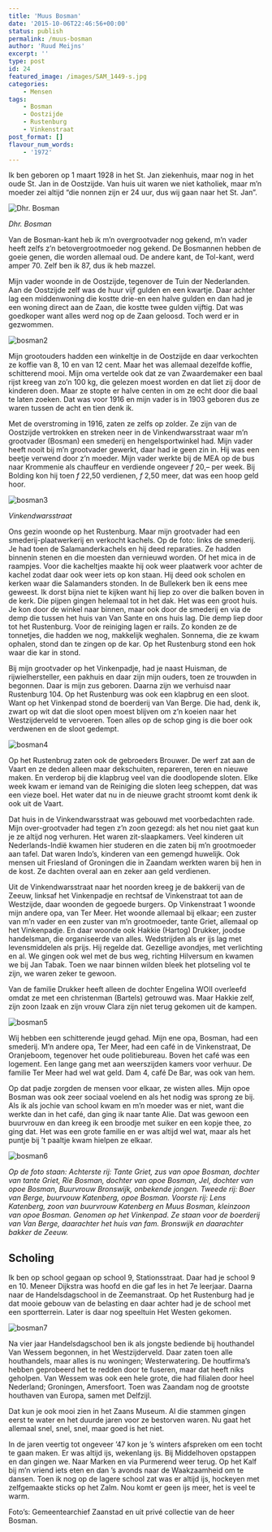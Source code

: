 ```yaml
---
title: 'Muus Bosman'
date: '2015-10-06T22:46:56+00:00'
status: publish
permalink: /muus-bosman
author: 'Ruud Meijns'
excerpt: ''
type: post
id: 24
featured_image: /images/SAM_1449-s.jpg
categories:
    - Mensen
tags:
    - Bosman
    - Oostzijde
    - Rustenburg
    - Vinkenstraat
post_format: []
flavour_num_words:
    - '1972'
---
```

Ik ben geboren op 1 maart 1928 in het St. Jan ziekenhuis, maar nog in het oude St. Jan in de Oostzijde. Van huis uit waren we niet katholiek, maar m’n moeder zei altijd “die nonnen zijn er 24 uur, dus wij gaan naar het St. Jan”.

![Dhr. Bosman](/images/bosman0.jpg)

*Dhr. Bosman*

Van de Bosman-kant heb ik m’n overgrootvader nog gekend, m’n vader heeft zelfs z’n betovergrootmoeder nog gekend. De Bosmannen hebben de goeie genen, die worden allemaal oud. De andere kant, de Tol-kant, werd amper 70. Zelf ben ik 87, dus ik heb mazzel.

Mijn vader woonde in de Oostzijde, tegenover de Tuin der Nederlanden. Aan de Oostzijde zelf was de huur vijf gulden en een kwartje. Daar achter lag een middenwoning die kostte drie-en een halve gulden en dan had je een woning direct aan de Zaan, die kostte twee gulden vijftig. Dat was goedkoper want alles werd nog op de Zaan geloosd. Toch werd er in gezwommen.

![bosman2](/images/bosman2.jpg)

Mijn grootouders hadden een winkeltje in de Oostzijde en daar verkochten ze koffie van 8, 10 en van 12 cent. Maar het was allemaal dezelfde koffie, schitterend mooi. Mijn oma vertelde ook dat ze van Zwaardemaker een baal rijst kreeg van zo’n 100 kg, die gelezen moest worden en dat liet zij door de kinderen doen. Maar ze stopte er halve centen in om ze echt door die baal te laten zoeken. Dat was voor 1916 en mijn vader is in 1903 geboren dus ze waren tussen de acht en tien denk ik.

Met de overstroming in 1916, zaten ze zelfs op zolder. Ze zijn van de Oostzijde vertrokken en streken neer in de Vinkendwarsstraat waar m’n grootvader (Bosman) een smederij en hengelsportwinkel had. Mijn vader heeft nooit bij m’n grootvader gewerkt, daar had ie geen zin in. Hij was een beetje verwend door z’n moeder. Mijn vader werkte bij de MEA op de bus naar Krommenie als chauffeur en verdiende ongeveer *f* 20,– per week. Bij Bolding kon hij toen *f* 22,50 verdienen, *f* 2,50 meer, dat was een hoop geld hoor.

![bosman3](/images/bosman3.jpg)

*Vinkendwarsstraat*

Ons gezin woonde op het Rustenburg. Maar mijn grootvader had een smederij-plaatwerkerij en verkocht kachels. Op de foto: links de smederij. Je had toen de Salamanderkachels en hij deed reparaties. Ze hadden binnenin stenen en die moesten dan vernieuwd worden. Of het mica in de raampjes. Voor die kacheltjes maakte hij ook weer plaatwerk voor achter de kachel zodat daar ook weer iets op kon staan. Hij deed ook scholen en kerken waar die Salamanders stonden. In de Bullekerk ben ik eens mee geweest. Ik dorst bijna niet te kijken want hij liep zo over die balken boven in de kerk. Die pijpen gingen helemaal tot in het dak. Het was een groot huis. Je kon door de winkel naar binnen, maar ook door de smederij en via de demp die tussen het huis van Van Sante en ons huis lag. Die demp liep door tot het Rustenburg. Voor de reiniging lagen er rails. Zo konden ze de tonnetjes, die hadden we nog, makkelijk weghalen. Sonnema, die ze kwam ophalen, stond dan te zingen op de kar. Op het Rustenburg stond een hok waar die kar in stond.

Bij mijn grootvader op het Vinkenpadje, had je naast Huisman, de rijwielhersteller, een pakhuis en daar zijn mijn ouders, toen ze trouwden in begonnen. Daar is mijn zus geboren. Daarna zijn we verhuisd naar Rustenburg 104. Op het Rustenburg was ook een klapbrug en een sloot. Want op het Vinkenpad stond de boerderij van Van Berge. Die had, denk ik, zwart op wit dat die sloot open moest blijven om z’n koeien naar het Westzijderveld te vervoeren. Toen alles op de schop ging is die boer ook verdwenen en de sloot gedempt.

![bosman4](/images/bosman4.jpg)

Op het Rustenbrug zaten ook de gebroeders Brouwer. De werf zat aan de Vaart en ze deden alleen maar dekschuiten, repareren, teren en nieuwe maken. En verderop bij die klapbrug veel van die doodlopende sloten. Elke week kwam er iemand van de Reiniging die sloten leeg scheppen, dat was een vieze boel. Het water dat nu in de nieuwe gracht stroomt komt denk ik ook uit de Vaart.

Dat huis in de Vinkendwarsstraat was gebouwd met voorbedachten rade. Mijn over-grootvader had tegen z’n zoon gezegd: als het nou niet gaat kun je ze altijd nog verhuren. Het waren zit-slaapkamers. Veel kinderen uit Nederlands-Indië kwamen hier studeren en die zaten bij m’n grootmoeder aan tafel. Dat waren Indo’s, kinderen van een gemengd huwelijk. Ook mensen uit Friesland of Groningen die in Zaandam werkten waren bij hen in de kost. Ze dachten overal aan en zeker aan geld verdienen.

Uit de Vinkendwarsstraat naar het noorden kreeg je de bakkerij van de Zeeuw, linksaf het Vinkenpadje en rechtsaf de Vinkenstraat tot aan de Westzijde, daar woonden de gegoede burgers. Op Vinkenstraat 1 woonde mijn andere opa, van Ter Meer. Het woonde allemaal bij elkaar; een zuster van m’n vader en een zuster van m’n grootmoeder, tante Griet, allemaal op het Vinkenpadje. En daar woonde ook Hakkie (Hartog) Drukker, joodse handelsman, die organiseerde van alles. Wedstrijden als er ijs lag met levensmiddelen als prijs. Hij regelde dat. Gezellige avondjes, met verlichting en al. We gingen ook wel met de bus weg, richting Hilversum en kwamen we bij Jan Tabak. Toen we naar binnen wilden bleek het plotseling vol te zijn, we waren zeker te gewoon.

Van de familie Drukker heeft alleen de dochter Engelina WOII overleefd omdat ze met een christenman (Bartels) getrouwd was. Maar Hakkie zelf, zijn zoon Izaak en zijn vrouw Clara zijn niet terug gekomen uit de kampen.

![bosman5](/images/bosman5.jpg)

Wij hebben een schitterende jeugd gehad. Mijn ene opa, Bosman, had een smederij. M’n andere opa, Ter Meer, had een café in de Vinkenstraat, De Oranjeboom, tegenover het oude politiebureau. Boven het café was een logement. Een lange gang met aan weerszijden kamers voor verhuur. De familie Ter Meer had wel wat geld. Dam 4, café De Bar, was ook van hem.

Op dat padje zorgden de mensen voor elkaar, ze wisten alles. Mijn opoe Bosman was ook zeer sociaal voelend en als het nodig was sprong ze bij. Als ik als jochie van school kwam en m’n moeder was er niet, want die werkte dan in het café, dan ging ik naar tante Alie. Dat was gewoon een buurvrouw en dan kreeg ik een broodje met suiker en een kopje thee, zo ging dat. Het was een grote familie en er was altijd wel wat, maar als het puntje bij ’t paaltje kwam hielpen ze elkaar.

![bosman6](/images/bosman6.jpg)

*Op de foto staan: Achterste rij: Tante Griet, zus van opoe Bosman, dochter van tante Griet, Rie Bosman, dochter van opoe Bosman, Jel, dochter van opoe Bosman, Buurvrouw Bronswijk, onbekende jongen. Tweede rij: Boer van Berge, buurvouw Katenberg, opoe Bosman. Voorste rij: Lens Katenberg, zoon van buurvrouw Katenberg en Muus Bosman, kleinzoon van opoe Bosman. Genomen op het Vinkenpad. Ze staan voor de boerderij van Van Berge, daarachter het huis van fam. Bronswijk en daarachter bakker de Zeeuw.*

## Scholing

Ik ben op school gegaan op school 9, Stationsstraat. Daar had je school 9 en 10. Meneer Dijkstra was hoofd en die gaf les in het 7e leerjaar. Daarna naar de Handelsdagschool in de Zeemanstraat. Op het Rustenburg had je dat mooie gebouw van de belasting en daar achter had je de school met een sportterrein. Later is daar nog speeltuin Het Westen gekomen.

![bosman7](/images/bosman7.jpg)

Na vier jaar Handelsdagschool ben ik als jongste bediende bij houthandel Van Wessem begonnen, in het Westzijderveld. Daar zaten toen alle houthandels, maar alles is nu woningen; Westerwatering. De houtfirma’s hebben geprobeerd het te redden door te fuseren, maar dat heeft niks geholpen. Van Wessem was ook een hele grote, die had filialen door heel Nederland; Groningen, Amersfoort. Toen was Zaandam nog de grootste houthaven van Europa, samen met Delfzijl.

Dat kun je ook mooi zien in het Zaans Museum. Al die stammen gingen eerst te water en het duurde jaren voor ze bestorven waren. Nu gaat het allemaal snel, snel, snel, maar goed is het niet.

In de jaren veertig tot ongeveer ’47 kon je ’s winters afspreken om een tocht te gaan maken. Er was altijd ijs, wekenlang ijs. Bij Middelhoven opstappen en dan gingen we. Naar Marken en via Purmerend weer terug. Op het Kalf bij m’n vriend iets eten en dan ’s avonds naar de Waakzaamheid om te dansen. Toen ik nog op de lagere school zat was er altijd ijs, hockeyen met zelfgemaakte sticks op het Zalm. Nou komt er geen ijs meer, het is veel te warm.

Foto’s: Gemeentearchief Zaanstad en uit privé collectie van de heer Bosman.
